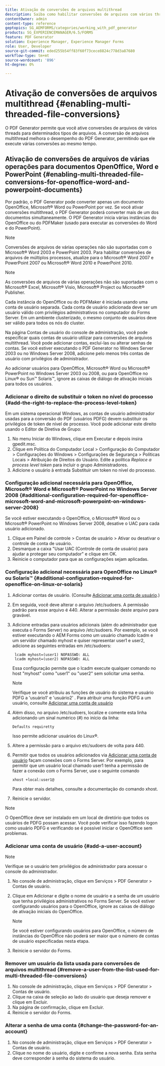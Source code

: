 ```yaml
---
title: Ativação de conversões de arquivos multithread
description: Saiba como habilitar conversões de arquivos com vários threads.
contentOwner: admin
content-type: reference
geptopics: SG_AEMFORMS/categories/working_with_pdf_generator
products: SG_EXPERIENCEMANAGER/6.5/FORMS
feature: PDF Generator
solution: Experience Manager, Experience Manager Forms
role: User, Developer
source-git-commit: eded255b54ff83f60f73cece8824c778d3a87680
workflow-type: tm+mt
source-wordcount: '896'
ht-degree: 0%

---
```


# Ativação de conversões de arquivos multithread {#enabling-multi-threaded-file-conversions}

O PDF Generator permite que você ative conversões de arquivos de vários threads para determinados tipos de arquivos. A conversão de arquivos multithread melhora o desempenho do PDF Generator, permitindo que ele execute várias conversões ao mesmo tempo.

## Ativação de conversões de arquivos de várias operações para documentos OpenOffice, Word e PowerPoint {#enabling-multi-threaded-file-conversions-for-openoffice-word-and-powerpoint-documents}

Por padrão, o PDF Generator pode converter apenas um documento OpenOffice, Microsoft® Word ou PowerPoint por vez. Se você ativar conversões multithread, o PDF Generator poderá converter mais de um dos documentos simultaneamente. O PDF Generator inicia várias instâncias do OpenOffice ou do PDFMaker (usado para executar as conversões do Word e do PowerPoint).

>[!NOTE]
>
>Conversões de arquivos de várias operações não são suportadas com o Microsoft® Word 2003 e PowerPoint 2003. Para habilitar conversões de arquivos de múltiplos processos, atualize para o Microsoft® Word 2007 e PowerPoint 2007 ou Microsoft® Word 2010 e PowerPoint 2010.

>[!NOTE]
>
>As conversões de arquivos de várias operações não são suportadas com o Microsoft® Excel, Microsoft® Visio, Microsoft® Project ou Microsoft® Publisher.

Cada instância do OpenOffice ou do PDFMaker é iniciada usando uma conta de usuário separada. Cada conta de usuário adicionada deve ser um usuário válido com privilégios administrativos no computador do Forms Server. Em um ambiente clusterizado, o mesmo conjunto de usuários deve ser válido para todos os nós do cluster.

Na página Contas de usuário do console de administração, você pode especificar quais contas de usuário utilizar para conversões de arquivos multithread. Você pode adicionar contas, excluí-las ou alterar senhas de contas. Se você estiver executando o PDF Generator no Windows Server 2003 ou no Windows Server 2008, adicione pelo menos três contas de usuário com privilégios de administrador.

Ao adicionar usuários para OpenOffice, Microsoft® Word ou Microsoft® PowerPoint no Windows Server 2003 ou 2008, ou para OpenOffice no Linux® ou Sun™ Solaris™, ignore as caixas de diálogo de ativação iniciais para todos os usuários.

### Adicionar o direito de substituir o token no nível do processo {#add-the-right-to-replace-the-process-level-token}

Em um sistema operacional Windows, as contas de usuário administrador usadas para a conversão do PDF (usuários PDFG) devem substituir os privilégios de token de nível de processo. Você pode adicionar este direito usando o Editor de Diretiva de Grupo:

1. No menu Iniciar do Windows, clique em Executar e depois insira gpedit.msc.
1. Clique em Política do Computador Local > Configuração do Computador > Configurações do Windows > Configurações de Segurança > Políticas Locais > Atribuição de Direitos do Usuário. Edite a política *Replace a process level token* para incluir o grupo Administradores.
1. Adicione o usuário à entrada Substituir um token no nível do processo.

### Configuração adicional necessária para OpenOffice, Microsoft® Word e Microsoft® PowerPoint no Windows Server 2008 {#additional-configuration-required-for-openoffice-microsoft-word-and-microsoft-powerpoint-on-windows-server-2008}

Se você estiver executando o OpenOffice, o Microsoft® Word ou o Microsoft® PowerPoint no Windows Server 2008, desative o UAC para cada usuário adicionado.

1. Clique em Painel de controle > Contas de usuário > Ativar ou desativar o controle de conta de usuário.
1. Desmarque a caixa &quot;Usar UAC (Controle de conta de usuário) para ajudar a proteger seu computador&quot; e clique em OK.
1. Reinicie o computador para que as configurações sejam aplicadas.

### Configuração adicional necessária para OpenOffice no Linux® ou Solaris™ {#additional-configuration-required-for-openoffice-on-linux-or-solaris}

1. Adicionar contas de usuário. (Consulte [Adicionar uma conta de usuário](enabling-multi-threaded-file-conversions.md#add-a-user-account).)
1. Em seguida, você deve alterar o arquivo /etc/sudoers. A permissão padrão para esse arquivo é 440. Alterar a permissão deste arquivo para gravável.
1. Adicione entradas para usuários adicionais (além do administrador que executa o Forms Server) no arquivo /etc/sudoers. Por exemplo, se você estiver executando o AEM Forms como um usuário chamado lcadm e um servidor chamado myhost e quiser representar user1 e user2, adicione as seguintes entradas em /etc/sudoers:

   ```shell
    lcadm myhost=(user1) NOPASSWD: ALL
    lcadm myhost=(user2) NOPASSWD: ALL
   ```

   Essa configuração permite que o lcadm execute qualquer comando no host &quot;myhost&quot; como &quot;user1&quot; ou &quot;user2&quot; sem solicitar uma senha.

   >[!NOTE]
   >
   >Verifique se você atribuiu as funções de usuário do sistema e usuário PDFG a &#39;usuário1&#39; e &#39;usuário2&#39; . Para atribuir uma função PDFG a um usuário, consulte [Adicionar uma conta de usuário](enabling-multi-threaded-file-conversions.md#add-a-user-account)

1. Além disso, no arquivo /etc/sudoers, localize e comente esta linha adicionando um sinal numérico (#) no início da linha:

   ```shell
   Defaults requiretty
   ```

   Isso permite adicionar usuários do Linux®.

1. Altere a permissão para o arquivo etc/sudoers de volta para 440.
1. Permitir que todos os usuários adicionados via [Adicionar uma conta de usuário](enabling-multi-threaded-file-conversions.md#add-a-user-account) façam conexões com o Forms Server. Por exemplo, para permitir que um usuário local chamado user1 tenha a permissão de fazer a conexão com o Forms Server, use o seguinte comando

   `xhost +local:user1@`

   Para obter mais detalhes, consulte a documentação do comando xhost.

1. Reinicie o servidor.

>[!NOTE]
>
>O OpenOffice deve ser instalado em um local de diretório que todos os usuários de PDFG possam acessar. Você pode verificar isso fazendo logon como usuário PDFG e verificando se é possível iniciar o OpenOffice sem problemas.

### Adicionar uma conta de usuário {#add-a-user-account}

>[!NOTE]
> 
> Verifique se o usuário tem privilégios de administrador para acessar o console do administrador.

1. No console de administração, clique em Serviços > PDF Generator > Contas de usuário.
1. Clique em Adicionar e digite o nome de usuário e a senha de um usuário que tenha privilégios administrativos no Forms Server. Se você estiver configurando usuários para o OpenOffice, ignore as caixas de diálogo de ativação iniciais do OpenOffice.

   >[!NOTE]
   >
   >Se você estiver configurando usuários para OpenOffice, o número de instâncias do OpenOffice não poderá ser maior que o número de contas de usuário especificadas nesta etapa.

1. Reinicie o servidor do Forms.

### Remover um usuário da lista usada para conversões de arquivos multithread {#remove-a-user-from-the-list-used-for-multi-threaded-file-conversions}

1. No console de administração, clique em Serviços > PDF Generator > Contas de usuário.
1. Clique na caixa de seleção ao lado do usuário que deseja remover e clique em Excluir.
1. Na página de confirmação, clique em Excluir.
1. Reinicie o servidor do Forms.

### Alterar a senha de uma conta {#change-the-password-for-an-account}

1. No console de administração, clique em Serviços > PDF Generator > Contas de usuário.
1. Clique no nome do usuário, digite e confirme a nova senha. Esta senha deve corresponder à senha do sistema do usuário.

